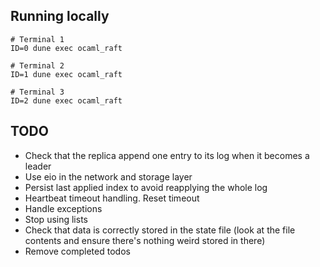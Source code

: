 ## Running locally

```
# Terminal 1
ID=0 dune exec ocaml_raft

# Terminal 2
ID=1 dune exec ocaml_raft

# Terminal 3
ID=2 dune exec ocaml_raft
```

## TODO

- Check that the replica append one entry to its log when it becomes a leader
- Use eio in the network and storage layer
- Persist last applied index to avoid reapplying the whole log
- Heartbeat timeout handling. Reset timeout
- Handle exceptions
- Stop using lists
- Check that data is correctly stored in the state file (look at the file contents and ensure there's nothing weird stored in there)
- Remove completed todos
